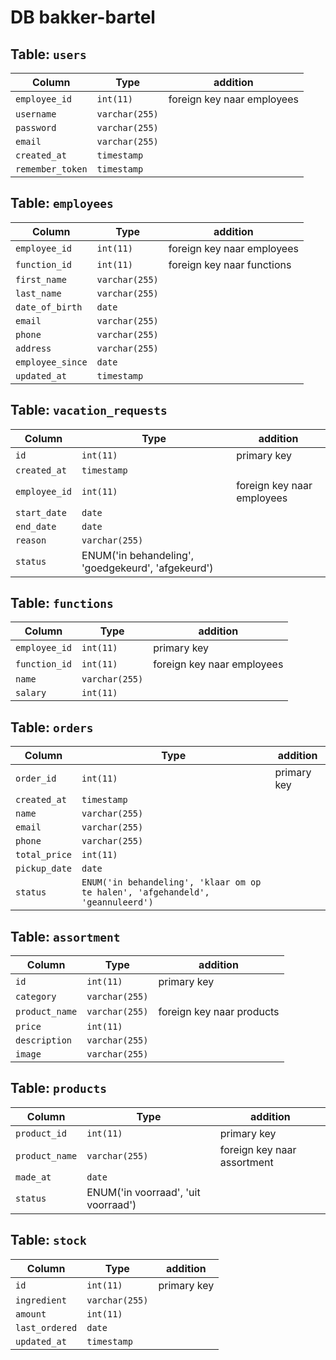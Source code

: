 # DB bakker-bartel

## Table: `users`
| Column | Type | addition |
| --- | --- | --- |
| `employee_id` | `int(11)` | foreign key naar employees |
| `username` | `varchar(255)` |
| `password` | `varchar(255)` |
| `email` | `varchar(255)` |
| `created_at` | `timestamp` |
| `remember_token` | `timestamp` |


## Table: `employees`
| Column | Type | addition |
| --- | --- | --- |
| `employee_id` | `int(11)` | foreign key naar employees |
| `function_id` | `int(11)` | foreign key naar functions |
| `first_name` | `varchar(255)` |
| `last_name` | `varchar(255)` |
| `date_of_birth` | `date` |
| `email` | `varchar(255)` |
| `phone` | `varchar(255)` |
| `address` | `varchar(255)` |
| `employee_since` | `date` |
| `updated_at` | `timestamp` |

## Table: `vacation_requests`
| Column | Type | addition |
| --- | --- | --- |
| `id` | `int(11)` | primary key |
| `created_at` | `timestamp` |
| `employee_id` | `int(11)` | foreign key naar employees |
| `start_date` | `date` |
| `end_date` | `date` |
| `reason` | `varchar(255)` |
| `status` | ENUM('in behandeling', 'goedgekeurd', 'afgekeurd') |

## Table: `functions`
| Column | Type | addition |
| --- | --- | --- |
| `employee_id` | `int(11)` | primary key |
| `function_id` | `int(11)` | foreign key naar employees |
| `name` | `varchar(255)` |
| `salary` | `int(11)` |

## Table: `orders`
| Column | Type | addition |
| --- | --- | --- |
| `order_id` | `int(11)` | primary key |
| `created_at` | `timestamp` |
| `name` | `varchar(255)` |
| `email` | `varchar(255)` |
| `phone` | `varchar(255)` |
| `total_price` | `int(11)` |
| `pickup_date` | `date` |
| `status` | `ENUM('in behandeling', 'klaar om op te halen', 'afgehandeld', 'geannuleerd')` |

## Table: `assortment`
| Column | Type | addition |
| --- | --- | --- |
| `id` | `int(11)` | primary key |
| `category` | `varchar(255)` |
| `product_name` | `varchar(255)` | foreign key naar products |
| `price` | `int(11)` |
| `description` | `varchar(255)` |
| `image` | `varchar(255)` |

## Table: `products`
| Column | Type | addition |
| --- | --- | --- |
| `product_id` | `int(11)` | primary key |
| `product_name` | `varchar(255)` | foreign key naar assortment |
| `made_at` | `date` |
| `status` | ENUM('in voorraad', 'uit voorraad') |

## Table: `stock`
| Column | Type | addition |
| --- | --- | --- |
| `id` | `int(11)` | primary key |
| `ingredient` | `varchar(255)` |
| `amount` | `int(11)` |
| `last_ordered` | `date` |
| `updated_at` | `timestamp` |

